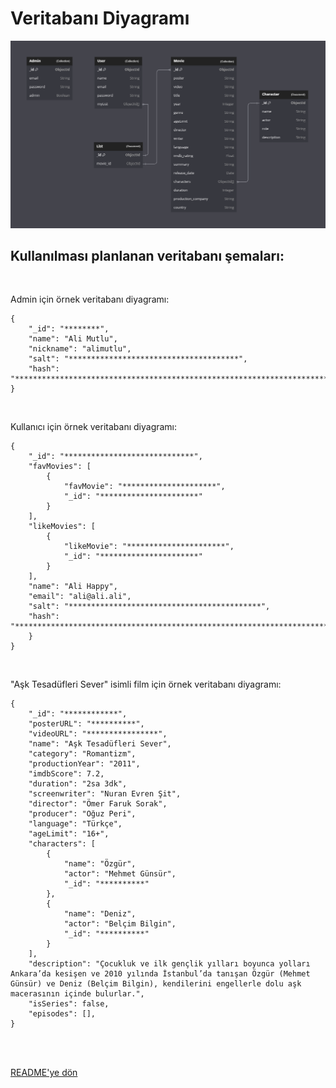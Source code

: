 # Veritabanı Diyagramı

![Database Diagram Images](./images/dbdiagram.png)

## Kullanılması planlanan veritabanı şemaları:

<br/>

Admin için örnek veritabanı diyagramı:
```
{
    "_id": "********",
    "name": "Ali Mutlu",
    "nickname": "alimutlu",
    "salt": "**************************************",
    "hash": "**************************************************************************************************"
}
```
<br/>

Kullanıcı için örnek veritabanı diyagramı:
```
{
    "_id": "*****************************",
    "favMovies": [
        {
            "favMovie": "*********************",
            "_id": "**********************"
        }
    ],
    "likeMovies": [
        {
            "likeMovie": "**********************",
            "_id": "**********************"
        }
    ],
    "name": "Ali Happy",
    "email": "ali@ali.ali",
    "salt": "*******************************************",
    "hash": "**************************************************************************************************************"
    }
}
```
<br/>

"Aşk Tesadüfleri Sever" isimli film için örnek veritabanı diyagramı:
```
{
    "_id": "************",
    "posterURL": "**********",
    "videoURL": "****************",
    "name": "Aşk Tesadüfleri Sever",
    "category": "Romantizm",
    "productionYear": "2011",
    "imdbScore": 7.2,
    "duration": "2sa 3dk",
    "screenwriter": "Nuran Evren Şit",
    "director": "Ömer Faruk Sorak",
    "producer": "Oğuz Peri",
    "language": "Türkçe",
    "ageLimit": "16+",
    "characters": [
        {
            "name": "Özgür",
            "actor": "Mehmet Günsür",
            "_id": "**********"
        },
        {
            "name": "Deniz",
            "actor": "Belçim Bilgin",
            "_id": "**********"
        }
    ],
    "description": "Çocukluk ve ilk gençlik yılları boyunca yolları Ankara’da kesişen ve 2010 yılında İstanbul’da tanışan Özgür (Mehmet Günsür) ve Deniz (Belçim Bilgin), kendilerini engellerle dolu aşk macerasının içinde bulurlar.",
    "isSeries": false,
    "episodes": [],
}
```

<br/>
<br/>

[README'ye dön](../README.md) 

